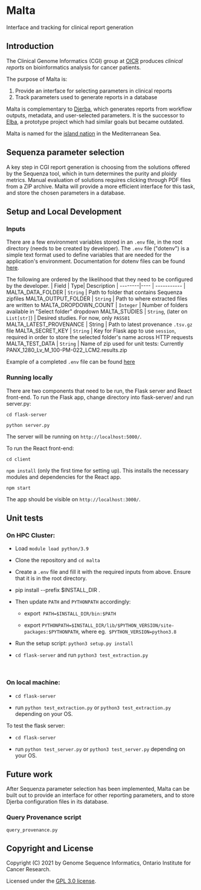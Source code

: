 # Malta

Interface and tracking for clinical report generation

## Introduction

The Clinical Genome Informatics (CGI) group at [OICR](https://oicr.on.ca) produces _clinical reports_ on bioinformatics analysis for cancer patients.

The purpose of Malta is:

1. Provide an interface for selecting parameters in clinical reports
2. Track parameters used to generate reports in a database

Malta is complementary to [Djerba](https://github.com/oicr-gsi/djerba), which generates reports from workflow outputs, metadata, and user-selected parameters. It is the successor to [Elba](https://github.com/oicr-gsi/elba), a prototype project which had similar goals but became outdated.

Malta is named for the [island nation](https://en.wikipedia.org/wiki/Malta) in the Mediterranean Sea.

## Sequenza parameter selection

A key step in CGI report generation is choosing from the solutions offered by the Sequenza tool, which in turn determines the purity and ploidy metrics. Manual evaluation of solutions requires clicking through PDF files from a ZIP archive. Malta will provide a more efficient interface for this task, and store the chosen parameters in a database.

## Setup and Local Development

### Inputs

There are a few environment variables stored in an `.env` file, in the root directory (needs to be created by developer). The `.env` file ("dotenv") is a simple text format used to define variables that are needed for the application's environment. Documentation for dotenv files can be found [here](https://hexdocs.pm/dotenvy/dotenv-file-format.html).

The following are ordered by the likelihood that they need to be configured by the developer.
| Field | Type| Description |
--------|---- | ----------- |
MALTA_DATA_FOLDER | `String` | Path to folder that contains Sequenza zipfiles
MALTA_OUTPUT_FOLDER | `String` | Path to where extracted files are written to
MALTA_DROPDOWN_COUNT | `Integer` | Number of folders available in "Select folder" dropdown
MALTA_STUDIES | `String`, (later on `List[str]`) | Desired studies. For now, only `PASS01`
MALTA_LATEST_PROVENANCE | String | Path to latest provenance `.tsv.gz` file
MALTA_SECRET_KEY | `String` | Key for Flask app to use `session`, required in order to store the selected folder's name across HTTP requests
MALTA_TEST_DATA | `String` | Name of zip used for unit tests: Currently PANX_1280_Lv_M_100-PM-022_LCM2.results.zip

Example of a completed `.env` file can be found [here](/example/example.env)

### Running locally

There are two components that need to be run, the Flask server and React front-end. To run the Flask app, change directory into flask-server/ and run server.py:

`cd flask-server`

`python server.py`

The server will be running on `http://localhost:5000/`.

To run the React front-end:

`cd client`

`npm install` (only the first time for setting up). This installs the necessary modules and dependencies for the React app.

`npm start`

The app should be visible on `http://localhost:3000/`.

## Unit tests

### On HPC Cluster:

- Load `module load python/3.9`

- Clone the repository and `cd malta`

- Create a `.env` file and fill it with the required inputs from above. Ensure that it is in the root directory.

- pip install --prefix $INSTALL_DIR .

- Then update `PATH` and `PYTHONPATH` accordingly:

  - export` PATH=$INSTALL_DIR/bin:$PATH`

  - export `PYTHONPATH=$INSTALL_DIR/lib/$PYTHON_VERSION/site-packages:$PYTHONPATH`, where eg.` $PYTHON_VERSION=python3.8`

- Run the setup script: `python3 setup.py install`

- `cd flask-server` and run `python3 test_extraction.py`

<br />

### On local machine:

- `cd flask-server`

- run `python test_extraction.py` or `python3 test_extraction.py` depending on your OS.

To test the flask server:

- `cd flask-server`

- run `python test_server.py` or `python3 test_server.py` depending on your OS.

## Future work

After Sequenza parameter selection has been implemented, Malta can be built out to provide an interface for other reporting parameters, and to store Djerba configuration files in its database.

### Query Provenance script

`query_provenance.py`

## Copyright and License

Copyright (C) 2021 by Genome Sequence Informatics, Ontario Institute for Cancer Research.

Licensed under the [GPL 3.0 license](https://www.gnu.org/licenses/gpl-3.0.en.html).
